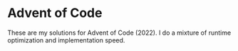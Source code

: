 # Advent of Code
These are my solutions for Advent of Code (2022). 
I do a mixture of runtime optimization and implementation speed.
